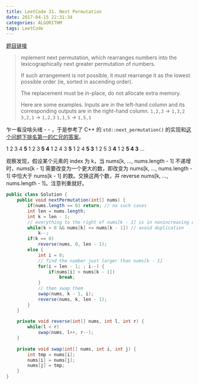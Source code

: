 ```yaml
---
title: LeetCode 31. Next Permutation
date: 2017-04-15 22:31:34
categories: ALGORITHM
tags: LeetCode
---
```

[题目链接](https://leetcode.com/problems/next-permutation/#/description)

> mplement next permutation, which rearranges numbers into the lexicographically next greater permutation of numbers.
>
> If such arrangement is not possible, it must rearrange it as the lowest possible order (ie, sorted in ascending order).
>
> The replacement must be in-place, do not allocate extra memory.
>
> Here are some examples. Inputs are in the left-hand column and its corresponding outputs are in the right-hand column.
> `1,2,3` → `1,3,2`
> `3,2,1` → `1,2,3`
> `1,1,5` → `1,5,1`

<!--more-->

乍一看没啥头绪 - - ，于是参考了 C++ 的 `std::next_permutation()` 的实现和[这个问题下排名第一的仁兄的答案](http://stackoverflow.com/questions/11483060/stdnext-permutation-implementation-explanation)。

1 2 3 4 **5**
1 2 3 **5 4**
1 2 4 3 **5**
1 2 4 **5 3**
1 2 5 3 **4**
1 2 **5 4 3**
…

观察发现，假设某个元素的 index 为 k，当 nums[k, …, nums.length - 1] 不递增时，nums[k - 1] 需要改变为一个更大的数，即改变为 nums[k, …, nums.length - 1] 中恰大于 nums[k - 1] 的数。交换这两个数，并 reverse nums[k, …, nums.length - 1]。注意判重就好。

```java
public class Solution {
    public void nextPermutation(int[] nums) {
        if(nums.length == 0) return; // no such cases
        int len = nums.length;
        int k = len - 1;
        // everything to the right of nums[k - 1] is in nonincreasing order
        while(k > 0 && nums[k] <= nums[k - 1]) // avoid duplication
            k--;
        if(k == 0)
            reverse(nums, 0, len - 1);
        else {
            int i = 0;
            // find the number just larger than nums[k - 1]
            for(i = len - 1; ; i--) {
                if(nums[i] > nums[k - 1])
                    break;
            }
            // then swap them
            swap(nums, k - 1, i);
            reverse(nums, k, len - 1);
        }
    }
    
    private void reverse(int[] nums, int l, int r) {
        while(l < r)
            swap(nums, l++, r--);
    }
    
    private void swap(int[] nums, int i, int j) {
        int tmp = nums[i];
        nums[i] = nums[j];
        nums[j] = tmp;
    }
}
```